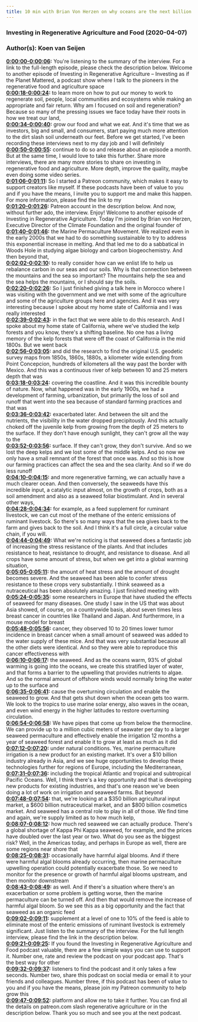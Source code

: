 ```yaml
---
title: 10 min with Brian Von Herzen on why oceans are the next billion $ opportunity of regen ag
---
```


### Investing in Regenerative Agriculture and Food  (2020-04-07)  
### Author(s): Koen van Seijen  

**[0:00:00-0:00:06](https://investinginregenerativeagriculture.com/2020/01/09/brian-von-herzen/#t=0:00:00):**  You're listening to the summary of the interview. For a link to the full-length episode, please check the description below.  Welcome to another episode of Investing in Regenerative Agriculture – Investing as if the Planet Mattered,  a podcast show where I talk to the pioneers in the regenerative food and agriculture space  
**[0:00:18-0:00:24](https://investinginregenerativeagriculture.com/2020/01/09/brian-von-herzen/#t=0:00:18):**  to learn more on how to put our money to work to regenerate soil, people, local communities and ecosystems  while making an appropriate and fair return. Why am I focused on soil and regeneration?  Because so many of the pressing issues we face today have their roots in how we treat our land,  
**[0:00:34-0:00:40](https://investinginregenerativeagriculture.com/2020/01/09/brian-von-herzen/#t=0:00:34):**  grow our food and what we eat. And it's time that we as investors, big and small, and consumers,  start paying much more attention to the dirt slash soil underneath our feet.  Before we get started, I've been recording these interviews next to my day job and I will definitely  
**[0:00:50-0:00:55](https://investinginregenerativeagriculture.com/2020/01/09/brian-von-herzen/#t=0:00:50):**  continue to do so and release about an episode a month. But at the same time, I would love to take  this further. Share more interviews, there are many more stories to share on investing in regenerative  food and agriculture. More depth, improve the quality, maybe even doing some video series.  
**[0:01:06-0:01:11](https://investinginregenerativeagriculture.com/2020/01/09/brian-von-herzen/#t=0:01:06):**  So I started a Patreon community, which makes it easy to support creators like myself.  If these podcasts have been of value to you and if you have the means,  I invite you to support me and make this happen. For more information, please find the link to my  
**[0:01:20-0:01:26](https://investinginregenerativeagriculture.com/2020/01/09/brian-von-herzen/#t=0:01:20):**  Patreon account in the description below. And now, without further ado, the interview. Enjoy!  Welcome to another episode of Investing in Regenerative Agriculture. Today I'm joined  by Brian von Herzen, Executive Director of the Climate Foundation and the original founder of  
**[0:01:40-0:01:46](https://investinginregenerativeagriculture.com/2020/01/09/brian-von-herzen/#t=0:01:40):**  the Marine Permaculture Movement. We realized even in the early 2000s that we had to do something  sustainable to try to address this exponential increase in melting. And that led me to do a  sabbatical in Woods Hole in studying algae biology and carbon biogeochemistry. And then beyond that,  
**[0:02:02-0:02:10](https://investinginregenerativeagriculture.com/2020/01/09/brian-von-herzen/#t=0:02:02):**  to really consider how can we enlist life to help us rebalance carbon in our seas and our soils.  Why is that connection between the mountains and the sea so important?  The mountains help the sea and the sea helps the mountains, or I should say the soils.  
**[0:02:20-0:02:26](https://investinginregenerativeagriculture.com/2020/01/09/brian-von-herzen/#t=0:02:20):**  So I just finished giving a talk here in Morocco where I was visiting with the government and we  met with some of the agriculture and some of the agriculture groups here and agencies. And it was  very interesting because I spoke about my home state of California and I was really interested  
**[0:02:39-0:02:43](https://investinginregenerativeagriculture.com/2020/01/09/brian-von-herzen/#t=0:02:39):**  in the fact that we were able to do this research. And I spoke about my home state of California,  where we've studied the kelp forests and you know, there's a shifting baseline. No one has a living  memory of the kelp forests that were off the coast of California in the mid 1800s. But we went back  
**[0:02:56-0:03:05](https://investinginregenerativeagriculture.com/2020/01/09/brian-von-herzen/#t=0:02:56):**  and did the research to find the original U.S. geodetic survey maps from 1850s, 1860s, 1880s,  a kilometer wide extending from Point Concepcion, hundreds of kilometers all the way past the border  with Mexico. And this was a continuous river of kelp between 10 and 25 meters depth that was  
**[0:03:18-0:03:24](https://investinginregenerativeagriculture.com/2020/01/09/brian-von-herzen/#t=0:03:18):**  covering the coastline. And it was this incredible bounty of nature. Now, what happened was in the  early 1900s, we had a development of farming, urbanization, but primarily the loss of soil  and runoff that went into the sea because of standard farming practices and that was  
**[0:03:36-0:03:42](https://investinginregenerativeagriculture.com/2020/01/09/brian-von-herzen/#t=0:03:36):**  exacerbated later. And between the silt and the nutrients, the visibility in the water dropped  precipitously. And this actually choked off the juvenile kelp from growing from the depth of 25  meters to the surface. If they don't have enough sunlight, they can't grow all the way to the  
**[0:03:52-0:03:56](https://investinginregenerativeagriculture.com/2020/01/09/brian-von-herzen/#t=0:03:52):**  surface. If they can't grow, they don't survive. And so we lost the deep kelps and we lost some of  the middle kelps. And so now we only have a small remnant of the forest that once was. And so this  is how our farming practices can affect the sea and the sea clarity. And so if we do less runoff  
**[0:04:10-0:04:15](https://investinginregenerativeagriculture.com/2020/01/09/brian-von-herzen/#t=0:04:10):**  and more regenerative farming, we can actually have a much clearer ocean. And then conversely,  the seaweeds have this incredible input, a catalytic input almost, on the growth of crops,  both as a soil amendment and also as a seaweed foliar biostimulant. And in several other ways,  
**[0:04:28-0:04:34](https://investinginregenerativeagriculture.com/2020/01/09/brian-von-herzen/#t=0:04:28):**  for example, as a feed supplement for ruminant livestock, we can cut most of the methane of the  enteric emissions of ruminant livestock. So there's so many ways that the sea gives back to the farm  and gives back to the soil. And I think it's a full circle, a circular value chain, if you will.  
**[0:04:44-0:04:49](https://investinginregenerativeagriculture.com/2020/01/09/brian-von-herzen/#t=0:04:44):**  What we're noticing is that seaweed does a fantastic job of increasing the stress resistance  of the plants. And that includes resistance to heat, resistance to drought, and resistance to  disease. And all crops have some amount of stress, but when we get into a global warming situation,  
**[0:05:05-0:05:11](https://investinginregenerativeagriculture.com/2020/01/09/brian-von-herzen/#t=0:05:05):**  the amount of heat stress and the amount of drought becomes severe. And the seaweed  has been able to confer stress resistance to these crops very substantially.  I think seaweed as a nutraceutical has been absolutely amazing. I just finished meeting with  
**[0:05:24-0:05:35](https://investinginregenerativeagriculture.com/2020/01/09/brian-von-herzen/#t=0:05:24):**  some researchers in Europe that have studied the effects of seaweed for many diseases. One study I  saw in the US that was about Asia showed, of course, on a countrywide basis, about seven times  less breast cancer in countries like Thailand and Japan. And furthermore, in a mouse model for breast  
**[0:05:48-0:05:56](https://investinginregenerativeagriculture.com/2020/01/09/brian-von-herzen/#t=0:05:48):**  cancer, they observed 10 to 20 times lower tumor incidence in breast cancer when a small amount of  seaweed was added to the water supply of these mice. And that was very substantial because all  the other diets were identical. And so they were able to reproduce this cancer effectiveness with  
**[0:06:10-0:06:17](https://investinginregenerativeagriculture.com/2020/01/09/brian-von-herzen/#t=0:06:10):**  the seaweed. And as the oceans warm, 93% of global warming is going into the oceans, we create this  stratified layer of water, and that forms a barrier to the upwelling that provides nutrients to algae.  And so the normal amount of offshore winds would normally bring the water up to the surface and  
**[0:06:35-0:06:41](https://investinginregenerativeagriculture.com/2020/01/09/brian-von-herzen/#t=0:06:35):**  cause the overturning circulation and enable the seaweed to grow. And that gets shut down  when the ocean gets too warm. We look to the tropics to use marine solar energy, also waves  in the ocean, and even wind energy in the higher latitudes to restore overturning circulation.  
**[0:06:54-0:06:58](https://investinginregenerativeagriculture.com/2020/01/09/brian-von-herzen/#t=0:06:54):**  We have pipes that come up from below the thermocline. We can provide up to a million  cubic meters of seawater per day to a larger seaweed permaculture and effectively enable  the irrigation 12 months a year of seaweed forest and enable it to grow at least as much as it did  
**[0:07:12-0:07:20](https://investinginregenerativeagriculture.com/2020/01/09/brian-von-herzen/#t=0:07:12):**  under natural conditions. Yes, marine permaculture irrigation is a new product for an existing market.  It's over a $10 billion industry already in Asia, and we see huge opportunities to  develop these technologies further for regions of Europe, including the Mediterranean,  
**[0:07:31-0:07:36](https://investinginregenerativeagriculture.com/2020/01/09/brian-von-herzen/#t=0:07:31):**  including the tropical Atlantic and tropical and subtropical Pacific Oceans.  Well, I think there's a key opportunity and that is developing new products for existing industries,  and that's one reason we've been doing a lot of work on irrigation and seaweed farms. But beyond  
**[0:07:48-0:07:54](https://investinginregenerativeagriculture.com/2020/01/09/brian-von-herzen/#t=0:07:48):**  that, we're looking at a $350 billion agricultural input market, a $600 billion  nutraceutical market, and an $800 billion cosmetics market. And seaweed has a central  role to play in all of those. We find time and again, we're supply limited as to how much kelp,  
**[0:08:07-0:08:12](https://investinginregenerativeagriculture.com/2020/01/09/brian-von-herzen/#t=0:08:07):**  how much red seaweed we can actually produce. There's a global shortage of Kappa Phi Kappa seaweed,  for example, and the prices have doubled over the last year or two. What do you see as the biggest risk?  Well, in the Americas today, and perhaps in Europe as well, there are some regions near shore that  
**[0:08:25-0:08:31](https://investinginregenerativeagriculture.com/2020/01/09/brian-von-herzen/#t=0:08:25):**  occasionally have harmful algal blooms. And if there were harmful algal blooms already occurring,  then marine permaculture upwelling operation could potentially exacerbate those. So we need to  monitor for the presence or growth of harmful algal blooms upstream, and then monitor downstream  
**[0:08:43-0:08:49](https://investinginregenerativeagriculture.com/2020/01/09/brian-von-herzen/#t=0:08:43):**  as well. And if there's a situation where there's an exacerbation or some problem is getting worse,  then the marine permaculture can be turned off. And then that would remove the increase of harmful  algal bloom. So we see this as a big opportunity and the fact that seaweed as an organic feed  
**[0:09:02-0:09:11](https://investinginregenerativeagriculture.com/2020/01/09/brian-von-herzen/#t=0:09:02):**  supplement at a level of one to 10% of the feed is able to eliminate most of the enteric emissions  of ruminant livestock is extremely significant. Just listen to the summary of the interview.  For the full length interview, please find the link in the description below.  
**[0:09:21-0:09:25](https://investinginregenerativeagriculture.com/2020/01/09/brian-von-herzen/#t=0:09:21):**  If you found the Investing in Regenerative Agriculture and Food podcast valuable,  there are a few simple ways you can use to support it.  Number one, rate and review the podcast on your podcast app. That's the best way for other  
**[0:09:32-0:09:37](https://investinginregenerativeagriculture.com/2020/01/09/brian-von-herzen/#t=0:09:32):**  listeners to find the podcast and it only takes a few seconds. Number two, share this podcast on  social media or email it to your friends and colleagues. Number three, if this podcast has  been of value to you and if you have the means, please join my Patreon community to help grow this  
**[0:09:47-0:09:52](https://investinginregenerativeagriculture.com/2020/01/09/brian-von-herzen/#t=0:09:47):**  platform and allow me to take it further. You can find all the details on patreon.com slash  regenerative agriculture or in the description below. Thank you so much and see you at the next podcast.  